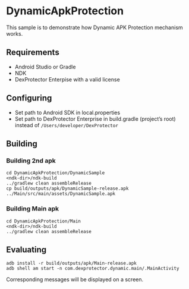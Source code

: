 # DynamicApkProtection

This sample is to demonstrate how Dynamic APK Protection mechanism works. 

## Requirements
- Android Studio or Gradle
- NDK
- DexProtector Enterpise with a valid license

## Configuring 
- Set path to Android SDK in local.properties
- Set path to DexProtector Enterprise in build.gradle (project’s root) instead of `/Users/developer/DexProtector`

## Building

### Building 2nd apk
```
cd DynamicApkProtection/DynamicSample
<ndk-dir>/ndk-build
../gradlew clean assembleRelease
cp build/outputs/apk/DynamicSample-release.apk ../Main/src/main/assets/DynamicSample.apk
```
### Building Main apk
```
cd DynamicApkProtection/Main
<ndk-dir>/ndk-build
../gradlew clean assembleRelease
```

## Evaluating
```
adb install -r build/outputs/apk/Main-release.apk
adb shell am start -n com.dexprotector.dynamic.main/.MainActivity
```
Corresponding messages will be displayed on a screen.

